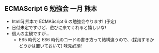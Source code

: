 ## ECMAScript 6 勉強会 一月 熊本
* html5j 熊本で ECMAScript 6 の勉強会やります! (予定)
* 日付未定ですけど、遊びに来てくれると嬉しいな! <!-- .element: class="fragment" data-fragment-index="1" -->
* 個人の主観ですが... <!-- .element: class="fragment" data-fragment-index="2" -->
  - ES5 時代と ES6 時代のコードの書き方って結構違うので、(採用するかどうかは置いておいて) 味見必須!

